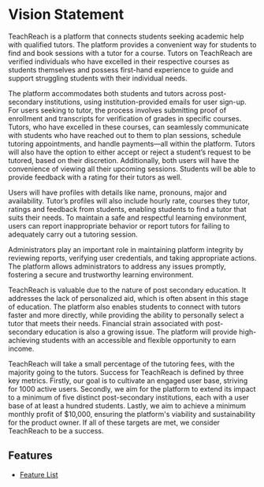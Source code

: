 # Vision Statement
TeachReach is a platform that connects students seeking academic help with qualified tutors. The platform provides a convenient way for students to find and book sessions with a tutor for a course. Tutors on TeachReach are verified individuals who have excelled in their respective courses as students themselves and possess first-hand experience to guide and support struggling students with their individual needs.  

The platform accommodates both students and tutors across post-secondary institutions, using institution-provided emails for user sign-up. For users seeking to tutor, the process involves submitting proof of enrollment and transcripts for verification of grades in specific courses. Tutors, who have excelled in these courses, can seamlessly communicate with students who have reached out to them to plan sessions, schedule tutoring appointments, and handle payments—all within the platform. Tutors will also have the option to either accept or reject a student’s request to be tutored, based on their discretion. Additionally, both users will have the convenience of viewing all their upcoming sessions. Students will be able to provide feedback with a rating for their tutors as well.  

Users will have profiles with details like name, pronouns, major and availability. Tutor’s profiles will also include hourly rate, courses they tutor, ratings and feedback from students, enabling students to find a tutor that suits their needs. To maintain a safe and respectful learning environment, users can report inappropriate behavior or report tutors for failing to adequately carry out a tutoring session.  

Administrators play an important role in maintaining platform integrity by reviewing reports, verifying user credentials, and taking appropriate actions. The platform allows administrators to address any issues promptly, fostering a secure and trustworthy learning environment.  

TeachReach is valuable due to the nature of post secondary education. It addresses the lack of personalized aid, which is often absent in this stage of education. The platform also enables students to connect with tutors faster and more directly, while providing the ability to personally select a tutor that meets their needs. Financial strain associated with post-secondary education is also a growing issue. The platform will provide high-achieving students with an accessible and flexible opportunity to earn income.  

TeachReach will take a small percentage of the tutoring fees, with the majority going to the tutors. Success for TeachReach is defined by three key metrics. Firstly, our goal is to cultivate an engaged user base, striving for 1000 active users. Secondly, we aim for the platform to extend its impact to a minimum of five distinct post-secondary institutions, each with a user base of at least a hundred students. Lastly, we aim to achieve a minimum monthly profit of $10,000, ensuring the platform's viability and sustainability for the product owner. If all of these targets are met, we consider TeachReach to be a success.


## Features
- [Feature List](https://code.cs.umanitoba.ca/comp3350-winter2024/git-gud-a02-2/-/issues/?label_name%5B%5D=Feature)
